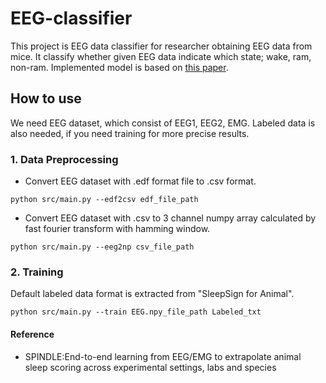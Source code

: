 # EEG-classifier
This project is EEG data classifier for researcher obtaining EEG data from mice. It classify whether given EEG data indicate which state; wake, ram, non-ram. Implemented model is based on [this paper](https://journals.plos.org/ploscompbiol/article/file?id=10.1371/journal.pcbi.1006968&type=printable).

## How to use

We need EEG dataset, which consist of EEG1, EEG2, EMG. Labeled data is also needed, if you need training for more precise results.  

### 1. Data Preprocessing

- Convert EEG dataset with .edf format file to .csv format.

`python src/main.py --edf2csv edf_file_path`

- Convert EEG dataset with .csv to 3 channel numpy array calculated by fast fourier transform with hamming window.

`python src/main.py --eeg2np csv_file_path`

### 2. Training

Default labeled data format is extracted from "SleepSign for Animal".

`python src/main.py --train EEG.npy_file_path Labeled_txt` 

#### Reference
- SPINDLE:End-to-end learning from EEG/EMG to extrapolate animal sleep scoring across experimental settings, labs and species
